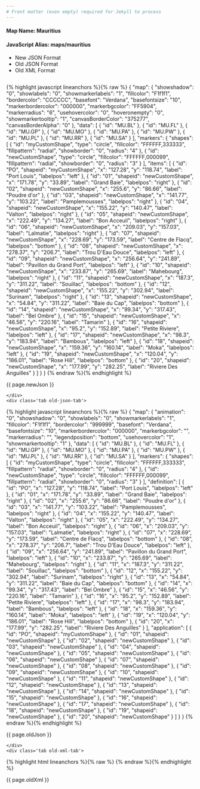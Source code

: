 ```yaml
---
# Front matter (even empty) required for Jekyll to process
---
```


#### Map Name: Mauritius

#### JavaScript Alias: maps/mauritius


<ul class='code-tabs'>
    <li class='active'>
        <a data-toggle='new-json'>New JSON Format</a>
    </li>
    <li>
        <a data-toggle='old-json'>Old JSON Format</a>
    </li>
    <li>
        <a data-toggle='old-xml'>Old XML Format</a>
    </li>
</ul>
<div class='tab-content'>
    <pre class='plain-code'></pre>
    <div class='tab new-json-tab active'>
{% highlight javascript lineanchors %}{% raw %}
{
    "map": {
        "showshadow": "0",
        "showlabels": "0",
        "showmarkerlabels": "1",
        "fillcolor": "F1f1f1",
        "bordercolor": "CCCCCC",
        "basefont": "Verdana",
        "basefontsize": "10",
        "markerbordercolor": "000000",
        "markerbgcolor": "FF5904",
        "markerradius": "6",
        "usehovercolor": "0",
        "hoveronempty": "0",
        "showmarkertooltip": "1",
        "canvasBorderColor": "375277",
        "canvasBorderAlpha": "0"
    },
    "data": [
        {
            "id": "MU.BL"
        },
        {
            "id": "MU.FL"
        },
        {
            "id": "MU.GP"
        },
        {
            "id": "MU.MO"
        },
        {
            "id": "MU.PA"
        },
        {
            "id": "MU.PW"
        },
        {
            "id": "MU.PL"
        },
        {
            "id": "MU.RR"
        },
        {
            "id": "MU.SA"
        }
    ],
    "markers": {
        "shapes": [
            {
                "id": "myCustomShape",
                "type": "circle",
                "fillcolor": "FFFFFF,333333",
                "fillpattern": "radial",
                "showborder": "0",
                "radius": "4"
            },
            {
                "id": "newCustomShape",
                "type": "circle",
                "fillcolor": "FFFFFF,000099",
                "fillpattern": "radial",
                "showborder": "0",
                "radius": "3"
            }
        ],
        "items": [
            {
                "id": "PO",
                "shapeid": "myCustomShape",
                "x": "127.28",
                "y": "118.74",
                "label": "Port Louis",
                "labelpos": "left"
            },
            {
                "id": "01",
                "shapeid": "newCustomShape",
                "x": "171.78",
                "y": "33.89",
                "label": "Grand Baie",
                "labelpos": "right"
            },
            {
                "id": "02",
                "shapeid": "newCustomShape",
                "x": "255.6",
                "y": "86.66",
                "label": "Poudre d'or"
            },
            {
                "id": "03",
                "shapeid": "newCustomShape",
                "x": "141.77",
                "y": "103.22",
                "label": "Pamplemousses",
                "labelpos": "right"
            },
            {
                "id": "04",
                "shapeid": "newCustomShape",
                "x": "155.22",
                "y": "140.47",
                "label": "Valton",
                "labelpos": "right"
            },
            {
                "id": "05",
                "shapeid": "newCustomShape",
                "x": "222.49",
                "y": "134.27",
                "label": "Bon Acceuil",
                "labelpos": "right"
            },
            {
                "id": "06",
                "shapeid": "newCustomShape",
                "x": "209.03",
                "y": "157.03",
                "label": "Lalmatie",
                "labelpos": "right"
            },
            {
                "id": "07",
                "shapeid": "newCustomShape",
                "x": "228.69",
                "y": "173.59",
                "label": "Centre de Flacq",
                "labelpos": "bottom"
            },
            {
                "id": "08",
                "shapeid": "newCustomShape",
                "x": "278.37",
                "y": "206.7",
                "label": "Trou D'Eau Douce",
                "labelpos": "left"
            },
            {
                "id": "09",
                "shapeid": "newCustomShape",
                "x": "256.64",
                "y": "241.89",
                "label": "Pavillon du Grand Port",
                "labelpos": "left"
            },
            {
                "id": "10",
                "shapeid": "newCustomShape",
                "x": "233.87",
                "y": "265.69",
                "label": "Mahebourg",
                "labelpos": "right"
            },
            {
                "id": "11",
                "shapeid": "newCustomShape",
                "x": "187.3",
                "y": "311.22",
                "label": "Souillac",
                "labelpos": "bottom"
            },
            {
                "id": "12",
                "shapeid": "newCustomShape",
                "x": "155.22",
                "y": "302.94",
                "label": "Surinam",
                "labelpos": "right"
            },
            {
                "id": "13",
                "shapeid": "newCustomShape",
                "x": "54.84",
                "y": "311.22",
                "label": "Baie du Cap",
                "labelpos": "bottom"
            },
            {
                "id": "14",
                "shapeid": "newCustomShape",
                "x": "99.34",
                "y": "317.43",
                "label": "Bel Ombre"
            },
            {
                "id": "15",
                "shapeid": "newCustomShape",
                "x": "46.56",
                "y": "220.16",
                "label": "Tamarin"
            },
            {
                "id": "16",
                "shapeid": "newCustomShape",
                "x": "95.2",
                "y": "152.89",
                "label": "Petite Riviere",
                "labelpos": "left"
            },
            {
                "id": "17",
                "shapeid": "newCustomShape",
                "x": "98.3",
                "y": "183.94",
                "label": "Bambous",
                "labelpos": "left"
            },
            {
                "id": "18",
                "shapeid": "newCustomShape",
                "x": "159.36",
                "y": "160.14",
                "label": "Moka",
                "labelpos": "left"
            },
            {
                "id": "19",
                "shapeid": "newCustomShape",
                "x": "120.04",
                "y": "186.01",
                "label": "Rose Hill",
                "labelpos": "bottom"
            },
            {
                "id": "20",
                "shapeid": "newCustomShape",
                "x": "177.99",
                "y": "282.25",
                "label": "Riviere Des Anguilles"
            }
        ]
    }
}
{% endraw %}{% endhighlight %}


<p class='text-success'>{{ page.newJson }}</p>

    </div>
    <div class='tab old-json-tab'>
{% highlight javascript lineanchors %}{% raw %}
{
    "map": {
        "animation": "0",
        "showshadow": "0",
        "showlabels": "0",
        "showmarkerlabels": "1",
        "fillcolor": "F1f1f1",
        "bordercolor": "999999",
        "basefont": "Verdana",
        "basefontsize": "10",
        "markerbordercolor": "000000",
        "markerbgcolor": "",
        "markerradius": "",
        "legendposition": "bottom",
        "usehovercolor": "1",
        "showmarkertooltip": "1"
    },
    "data": [
        {
            "id": "MU.BL"
        },
        {
            "id": "MU.FL"
        },
        {
            "id": "MU.GP"
        },
        {
            "id": "MU.MO"
        },
        {
            "id": "MU.PA"
        },
        {
            "id": "MU.PW"
        },
        {
            "id": "MU.PL"
        },
        {
            "id": "MU.RR"
        },
        {
            "id": "MU.SA"
        }
    ],
    "markers": {
        "shapes": [
            {
                "id": "myCustomShape",
                "type": "circle",
                "fillcolor": "FFFFFF,333333",
                "fillpattern": "radial",
                "showborder": "0",
                "radius": "4"
            },
            {
                "id": "newCustomShape",
                "type": "circle",
                "fillcolor": "FFFFFF,000099",
                "fillpattern": "radial",
                "showborder": "0",
                "radius": "3"
            }
        ],
        "definition": [
            {
                "id": "PO",
                "x": "127.28",
                "y": "118.74",
                "label": "Port Louis",
                "labelpos": "left"
            },
            {
                "id": "01",
                "x": "171.78",
                "y": "33.89",
                "label": "Grand Baie",
                "labelpos": "right"
            },
            {
                "id": "02",
                "x": "255.6",
                "y": "86.66",
                "label": "Poudre d'or"
            },
            {
                "id": "03",
                "x": "141.77",
                "y": "103.22",
                "label": "Pamplemousses",
                "labelpos": "right"
            },
            {
                "id": "04",
                "x": "155.22",
                "y": "140.47",
                "label": "Valton",
                "labelpos": "right"
            },
            {
                "id": "05",
                "x": "222.49",
                "y": "134.27",
                "label": "Bon Acceuil",
                "labelpos": "right"
            },
            {
                "id": "06",
                "x": "209.03",
                "y": "157.03",
                "label": "Lalmatie",
                "labelpos": "right"
            },
            {
                "id": "07",
                "x": "228.69",
                "y": "173.59",
                "label": "Centre de Flacq",
                "labelpos": "bottom"
            },
            {
                "id": "08",
                "x": "278.37",
                "y": "206.7",
                "label": "Trou D'Eau Douce",
                "labelpos": "left"
            },
            {
                "id": "09",
                "x": "256.64",
                "y": "241.89",
                "label": "Pavillon du Grand Port",
                "labelpos": "left"
            },
            {
                "id": "10",
                "x": "233.87",
                "y": "265.69",
                "label": "Mahebourg",
                "labelpos": "right"
            },
            {
                "id": "11",
                "x": "187.3",
                "y": "311.22",
                "label": "Souillac",
                "labelpos": "bottom"
            },
            {
                "id": "12",
                "x": "155.22",
                "y": "302.94",
                "label": "Surinam",
                "labelpos": "right"
            },
            {
                "id": "13",
                "x": "54.84",
                "y": "311.22",
                "label": "Baie du Cap",
                "labelpos": "bottom"
            },
            {
                "id": "14",
                "x": "99.34",
                "y": "317.43",
                "label": "Bel Ombre"
            },
            {
                "id": "15",
                "x": "46.56",
                "y": "220.16",
                "label": "Tamarin"
            },
            {
                "id": "16",
                "x": "95.2",
                "y": "152.89",
                "label": "Petite Riviere",
                "labelpos": "left"
            },
            {
                "id": "17",
                "x": "98.3",
                "y": "183.94",
                "label": "Bambous",
                "labelpos": "left"
            },
            {
                "id": "18",
                "x": "159.36",
                "y": "160.14",
                "label": "Moka",
                "labelpos": "left"
            },
            {
                "id": "19",
                "x": "120.04",
                "y": "186.01",
                "label": "Rose Hill",
                "labelpos": "bottom"
            },
            {
                "id": "20",
                "x": "177.99",
                "y": "282.25",
                "label": "Riviere Des Anguilles"
            }
        ],
        "application": [
            {
                "id": "PO",
                "shapeid": "myCustomShape"
            },
            {
                "id": "01",
                "shapeid": "newCustomShape"
            },
            {
                "id": "02",
                "shapeid": "newCustomShape"
            },
            {
                "id": "03",
                "shapeid": "newCustomShape"
            },
            {
                "id": "04",
                "shapeid": "newCustomShape"
            },
            {
                "id": "05",
                "shapeid": "newCustomShape"
            },
            {
                "id": "06",
                "shapeid": "newCustomShape"
            },
            {
                "id": "07",
                "shapeid": "newCustomShape"
            },
            {
                "id": "08",
                "shapeid": "newCustomShape"
            },
            {
                "id": "09",
                "shapeid": "newCustomShape"
            },
            {
                "id": "10",
                "shapeid": "newCustomShape"
            },
            {
                "id": "11",
                "shapeid": "newCustomShape"
            },
            {
                "id": "12",
                "shapeid": "newCustomShape"
            },
            {
                "id": "13",
                "shapeid": "newCustomShape"
            },
            {
                "id": "14",
                "shapeid": "newCustomShape"
            },
            {
                "id": "15",
                "shapeid": "newCustomShape"
            },
            {
                "id": "16",
                "shapeid": "newCustomShape"
            },
            {
                "id": "17",
                "shapeid": "newCustomShape"
            },
            {
                "id": "18",
                "shapeid": "newCustomShape"
            },
            {
                "id": "19",
                "shapeid": "newCustomShape"
            },
            {
                "id": "20",
                "shapeid": "newCustomShape"
            }
        ]
    }
}
{% endraw %}{% endhighlight %}


<p class='text-success'>{{ page.oldJson }}</p>

    </div>
    <div class='tab old-xml-tab'>
{% highlight html lineanchors %}{% raw %}
<map animation='0' showShadow='0' showLabels='0' showMarkerLabels='1' fillColor='F1f1f1' borderColor='999999' baseFont='Verdana' baseFontSize='10' markerBorderColor='000000' markerBgColor='' markerRadius='' legendPosition='bottom' useHoverColor='1' showMarkerToolTip='1'  >
	<data>
		<entity id='MU.BL'  />
		<entity id='MU.FL'  />
		<entity id='MU.GP'  />
		<entity id='MU.MO'  />
		<entity id='MU.PA'  />
		<entity id='MU.PW'  />
		<entity id='MU.PL'  />
		<entity id='MU.RR'  />
		<entity id='MU.SA'  />
	</data>
	<markers>
	<shapes>
	     <shape id='myCustomShape' type='circle' fillcolor='FFFFFF,333333' fillPattern='radial' showBorder='0' radius='4'/>
		 <shape id='newCustomShape' type='circle' fillcolor='FFFFFF,000099' fillPattern='radial' showBorder='0' radius='3'/>
		 </shapes>
		<definition>
			<marker id='PO' x='127.28' y='118.74' label='Port Louis' labelPos='left'  />
			<marker id='01' x='171.78' y='33.89' label='Grand Baie' labelPos='right'  />
			<marker id='02' x='255.6' y='86.66' label='Poudre d&apos;or'  />
			<marker id='03' x='141.77' y='103.22' label='Pamplemousses' labelPos='right'  />
			<marker id='04' x='155.22' y='140.47' label='Valton' labelPos='right'  />
			<marker id='05' x='222.49' y='134.27' label='Bon Acceuil' labelPos='right'  />
			<marker id='06' x='209.03' y='157.03' label='Lalmatie' labelPos='right'  />
			<marker id='07' x='228.69' y='173.59' label='Centre de Flacq' labelPos='bottom'  />
			<marker id='08' x='278.37' y='206.7' label='Trou D&apos;Eau Douce' labelPos='left'  />
			<marker id='09' x='256.64' y='241.89' label='Pavillon du Grand Port' labelPos='left'  />
			<marker id='10' x='233.87' y='265.69' label='Mahebourg' labelPos='right'  />
			<marker id='11' x='187.3' y='311.22' label='Souillac' labelPos='bottom'  />
			<marker id='12' x='155.22' y='302.94' label='Surinam' labelPos='right'  />
			<marker id='13' x='54.84' y='311.22' label='Baie du Cap' labelPos='bottom'  />
			<marker id='14' x='99.34' y='317.43' label='Bel Ombre'  />
			<marker id='15' x='46.56' y='220.16' label='Tamarin'  />
			<marker id='16' x='95.2' y='152.89' label='Petite Riviere' labelPos='left'  />
			<marker id='17' x='98.3' y='183.94' label='Bambous' labelPos='left'  />
			<marker id='18' x='159.36' y='160.14' label='Moka' labelPos='left'  />
			<marker id='19' x='120.04' y='186.01' label='Rose Hill' labelPos='bottom'  />
			<marker id='20' x='177.99' y='282.25' label='Riviere Des Anguilles'  />
		</definition>
		<application>
			<marker id='PO' shapeId='myCustomShape'  />
			<marker id='01' shapeId='newCustomShape'  />
			<marker id='02' shapeId='newCustomShape'  />
			<marker id='03' shapeId='newCustomShape'  />
			<marker id='04' shapeId='newCustomShape'  />
			<marker id='05' shapeId='newCustomShape'  />
			<marker id='06' shapeId='newCustomShape'  />
			<marker id='07' shapeId='newCustomShape'  />
			<marker id='08' shapeId='newCustomShape'  />
			<marker id='09' shapeId='newCustomShape'  />
			<marker id='10' shapeId='newCustomShape'  />
			<marker id='11' shapeId='newCustomShape'  />
			<marker id='12' shapeId='newCustomShape'  />
			<marker id='13' shapeId='newCustomShape'  />
			<marker id='14' shapeId='newCustomShape'  />
			<marker id='15' shapeId='newCustomShape'  />
			<marker id='16' shapeId='newCustomShape'  />
			<marker id='17' shapeId='newCustomShape'  />
			<marker id='18' shapeId='newCustomShape'  />
			<marker id='19' shapeId='newCustomShape'  />
			<marker id='20' shapeId='newCustomShape'  />
		</application>
	</markers>
</map>
{% endraw %}{% endhighlight %}

<p class='text-success'>{{ page.oldXml }}</p>

</div>
</div>
